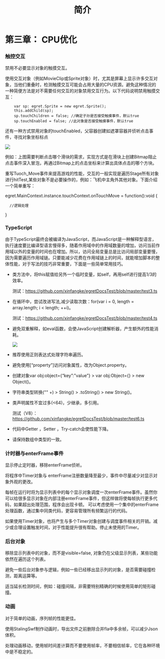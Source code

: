 ﻿---
layout: post
title:  "简介" 
permalink: jkdoc/performance1.html
type: manual
element: optimizingPerformance
version: Egret引擎 v1.6.1
---
 
# 第三章： CPU优化

### 触控交互

禁用不必要显示对象的触摸交互。

使用交互对象（例如MovieClip或Sprite对象）时，尤其是屏幕上显示许多交互对象，当他们重叠时，检测触摸交互可能会占用大量的CPU资源。避免这种情况的一种简便方法是对不需要任何交互的对象禁用交互行为。以下代码说明禁用触摸交互：

        var sp: egret.Sprite = new egret.Sprite();
        this.addChild(sp);
        sp.touchChildren = false; //确定子孙是否接受触摸事件，默认true
        sp.touchEnabled = false; //此对象是否接受触摸事件，默认true

还有一种方式禁用对象的touchEnabled，父容器创建如遮罩容器并侦听点击事件，寻找对象坐标标点

![]({{site.baseurl}}/assets/img-optimzing-performance/performance3-1.png)  

例如：上图需要判断点击哪个滑块的需求，实现方式是在滑块上创建Bitmap阻止点击事件深入冒泡，再通过Bitmap上的点击坐标来计算出具体点击的哪个方块。

重写Tuoch_Move事件来提高游戏的性能，交互的一般实现是遍历Stage所有对象进行hitTest,某些对象不是必要操作的，例如：飞机中主角外其他对象。下面介绍一个简单重写：

egret.MainContext.instance.touchContext.onTouchMove = function():void
{

      //逻辑处理
      
}

### TypeScript

由于TypeScript最终会被编译为JavaScript，而JavaScript是一种解释型语言，执行速度要比编译型语言慢得多，随着作用域中的作用域数量的增加，访问当前作用域以外的变量的时间也在增加。所以，访问全局变量总是比访问局部变量要慢，因为需要遍历作用域链。只要能减少花费在作用域链上的时间，就能增加脚本的整体性能，对于写法的技巧非常重要，下面是一些简单常用技巧。

* 类方法中，将this赋值给另外一个临时变量，如self，再用self进行提高1/3的效率。

    测试：https://github.com/xinfangke/egretDocsTest/blob/master/test3.ts

* 在循环中，尝试改进写法,减少读取次数：for(var i = 0, length = array.length; i < length; ++i)。

    测试：https://github.com/xinfangke/egretDocsTest/blob/master/test4.ts

* 避免双重解释，如eval函数，会使JavaScript创建解析器，产生额外的性能消耗。

    ![]({{site.baseurl}}/assets/img-optimzing-performance/performance3-2.png)  

* 推荐使用正则表达式处理字符串遍历。

* 避免使用[“property”]访问对象属性，改为Object.property。

* 创建对象var obj:object={“key”:”value”} > var obj:Object={} > new Object()。

* 字符串类型转换("" +) > String() > .toString() > new String()。

* 类声明属性不宜过多(<64)，少继承，多引用。

  测试（V8）：https://github.com/xinfangke/egretDocsTest/blob/master/test6.ts

* 代码中Getter ，Setter ，Try-catch会使性能下降。

* 请保持数组中类型的一致。
 
### 计时器与enterFrame事件

显示停止定时器，移除enterFrame侦听。

将程序中Timer对象与 enterFrame注册数量降至最少，事件中尽量减少对显示对象外观的更改。

每帧在运行时将为显示列表中的每个显示对象调度一次enterFrame事件。虽然你可以给很多显示对象在内部注册enterFrame事件，但这样做将使每帧执行更多代码，如果超出处理范围，程序会出现卡顿。 可以考虑使用一个集中的enterFrame处理函数，通过集中同类代码，更容易管理所有频繁运行的代码。

如果使用Timer对象，也将产生与多个Timer对象创建与调度事件相关的开销。减少或合理设置触发时间，对于性能提升很有帮助。停止未使用的Timer。

### 后台对象

移除显示列表中的对象，而不是visible=false, 对象仍在父级显示列表，某些功能依然在遍历这个列表。

避免一些后台对象参与逻辑，例如一些已经移出显示列的对象，是否需要碰撞检测，距离运算等。

适当延长检测时间，例如：碰撞间隔，非需要特别精确的时候使用简单的矩形碰撞。

### 动画

对于简单的动画，序列帧的性能更佳。

使用StalingSwf制作动画时，导出文件之前删除合并fla中多余帧，可以减少Json体积。

处理动画移动，使用帧时间差计算而不要使用帧率，不要相信帧率，它在各种环境中是不稳定的。

